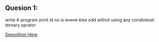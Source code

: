 Quesion 1:
-------------------
write A program print id no is evene else odd withot using any condiobnal ternary  oprator 

[Seesoltion Here](https://github.com/Avi-1996/100-Days-Code-Challenge/blob/master/100DayCode/Day70/Ques1.py)
